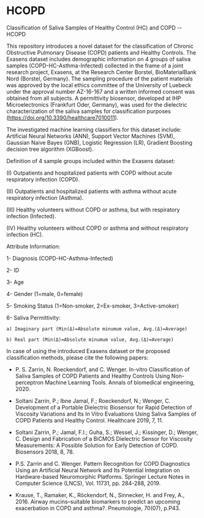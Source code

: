 # HCOPD
Classification of Saliva Samples of Healthy Control (HC) and COPD -- HCOPD 

This repository introduces a novel dataset for the classification of Chronic Obstructive Pulmonary Disease (COPD) patients and Healthy Controls. The Exasens dataset includes demographic information on 4 groups of saliva samples (COPD-HC-Asthma-Infected) collected in the frame of a joint research project, Exasens, at the Research Center Borstel, BioMaterialBank Nord (Borstel, Germany). The sampling procedure of the patient materials was approved by the local ethics committee of the University of Luebeck under the approval number AZ-16-167 and a written informed consent was obtained from all subjects. A permittivity biosensor, developed at IHP Microelectronics (Frankfurt Oder, Germany), was used for the dielectric characterization of the saliva samples for classification purposes (https://doi.org/10.3390/healthcare7010011). 

The investigated machine learning classifiers for this dataset include: Artificial Neural Networks (ANN), Support Vector Machines (SVM), Gaussian Naive Bayes (GNB), Logistic Regression (LR), Gradient Boosting decision tree algorithm (XGBoost).    

Definition of 4 sample groups included within the Exasens dataset: 

(I) Outpatients and hospitalized patients with COPD without acute respiratory infection (COPD). 

(II) Outpatients and hospitalized patients with asthma without acute respiratory infection (Asthma). 

(III) Healthy volunteers without COPD or asthma, but with respiratory infection (Infected). 

(IV) Healthy volunteers without COPD or asthma and without respiratory infection (HC).

Attribute Information: 

1- Diagnosis (COPD-HC-Asthma-Infected) 

2- ID 

3- Age

4- Gender (1=male, 0=female) 

5- Smoking Status (1=Non-smoker, 2=Ex-smoker, 3=Active-smoker) 

6- Saliva Permittivity:

    a) Imaginary part (Min(Δ)=Absolute minumum value, Avg.(Δ)=Average)  
    
    b) Real part (Min(Δ)=Absolute minumum value, Avg.(Δ)=Average) 
    
In case of using the introduced Exasens dataset or the proposed classification methods, please cite the following papers: 
- P. S. Zarrin, N. Roeckendorf, and C. Wenger. In-vitro Classification of Saliva Samples of COPD Patients and Healthy Controls Using Non-perceptron Machine Learning Tools. Annals of biomedical engineering, 2020. 

- Soltani Zarrin, P.; Ibne Jamal, F.; Roeckendorf, N.; Wenger, C. Development of a Portable Dielectric Biosensor for Rapid Detection of Viscosity Variations and Its In Vitro Evaluations Using Saliva Samples of COPD Patients and Healthy Control. Healthcare 2019, 7, 11.

- Soltani Zarrin, P.; Jamal, F.I.; Guha, S.; Wessel, J.; Kissinger, D.; Wenger, C. Design and Fabrication of a BiCMOS Dielectric Sensor for Viscosity Measurements: A Possible Solution for Early Detection of COPD. Biosensors 2018, 8, 78.

- P.S. Zarrin and C. Wenger. Pattern Recognition for COPD Diagnostics Using an Artificial Neural Network and Its Potential Integration on Hardware-based Neuromorphic Platforms. Springer Lecture Notes in Computer Science (LNCS), Vol. 11731, pp. 284-288, 2019.   

- Krause, T., Ramaker, K., Röckendorf, N., Sinnecker, H. and Frey, A., 2016. Airway mucins–suitable biomarkers to predict an upcoming exacerbation in COPD and asthma?. Pneumologie, 70(07), p.P43.
